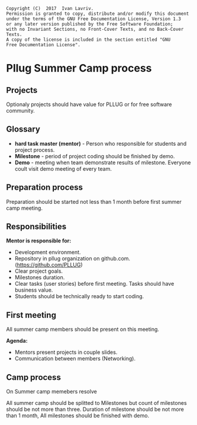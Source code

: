     Copyright (C)  2017  Ivan Lavriv.
    Permission is granted to copy, distribute and/or modify this document
    under the terms of the GNU Free Documentation License, Version 1.3
    or any later version published by the Free Software Foundation;
    with no Invariant Sections, no Front-Cover Texts, and no Back-Cover Texts.
    A copy of the license is included in the section entitled "GNU
    Free Documentation License".

# Pllug Summer Camp process 

## Projects 

Optionaly projects should have value for PLLUG or for free software community.

## Glossary 

* **hard task master (mentor)** - Person who responsible for students and project process.
* **Milestone** - period of project coding should be finished by demo.
* **Demo** - meeting when team demonstrate results of milestone. Everyone coult visit demo meeting of every team.

## Preparation process

Preparation should be started not less than 1 month before first summer camp meeting.

## Responsibilities 

**Mentor is responsible for:**

* Development environment.
* Repository in pllug organization on github.com.(https://github.com/PLLUG)
* Clear project goals.
* Milestones duration.
* Clear tasks (user stories) before first meeting. Tasks should have business value.
* Students should be technically ready to start coding.

## First meeting

All summer camp members should be present on this meeting.

**Agenda:** 

* Mentors present projects in couple slides.
* Communication between members (Networking).

## Camp process
On Summer camp memebers resolve

All summer camp should be splitted to Milestones but count of milestones should be not more than three.
Duration of milestone should be not more than 1 month, All milestones should be finished with demo.









